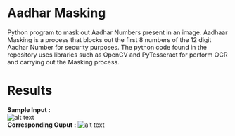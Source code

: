 # Aadhar Masking
Python program to mask out Aadhar Numbers present in an image. Aadhaar Masking is a process that blocks out the first 8 numbers of the 12 digit Aadhar Number for security purposes. The python code found in the repository uses libraries such as OpenCV and PyTesseract for perform OCR and carrying out the Masking process. 
<br>
# Results
**Sample Input :**  
![alt text](https://github.com/supertramp2/AadharMasking/blob/main/Images/Input/img1.jpeg?raw=true)
<br>
**Corresponding Ouput :** 
![alt text](https://github.com/supertramp2/AadharMasking/blob/main/Images/Output/masked_1.png?raw=true)
